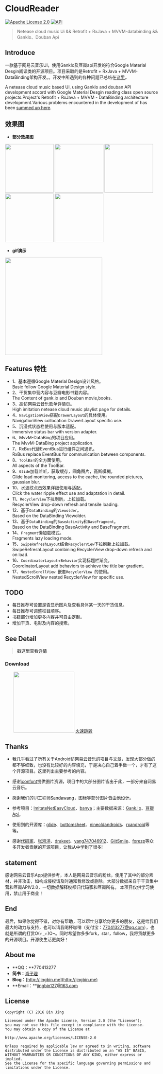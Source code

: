 # CloudReader

[![Apache License 2.0][1]][2] 
[![API][3]][4]

> Netease cloud music Ui && Retrofit + RxJava + MVVM-databinding && GankIo、Douban Api 


## Introduce
一款基于网易云音乐UI，使用GankIo及豆瓣api开发的符合Google Material Desgin阅读类的开源项目。项目采取的是Retrofit + RxJava + MVVM-DataBinding架构开发。。开发中所遇到的各种问题已总结在[这里][5]。

A netease cloud music based UI, using GankIo and douban API development accord with Google Material Desgin reading class open source projects.Project's Retrofit + RxJava + MVVM - DataBinding architecture development.Various problems encountered in the development of has been [summed up here][5].

## 效果图
- **部分效果图**

<img width="160" height=“274” src="https://github.com/youlookwhat/CloudReader/blob/master/file/page_gank_00.png"></img>
<img width="160" height=“274” src="https://github.com/youlookwhat/CloudReader/blob/master/file/page_movie_01.png"></img>
<img width="160" height=“274” src="https://github.com/youlookwhat/CloudReader/blob/master/file/page_movie_03.png"></img>
<img width="160" height=“274” src="https://github.com/youlookwhat/CloudReader/blob/master/file/page_book_01.png"></img>
<img width="160" height=“274” src="https://github.com/youlookwhat/CloudReader/blob/master/file/page_menu_01.png"></img>

- **gif演示**

<img width="320" height=“590” src="https://github.com/youlookwhat/CloudReader/blob/master/file/cloudreader.gif"></img>


## Features 特性
* 1、基本遵循Google Material Design设计风格。                                    
Basic follow Google Material Design style. 
* 2、干货集中营内容与豆瓣电影书籍内容。                                    
The Content of gank.io and Douban movie,books. 
* 3、高仿网易云音乐歌单详情页。                                    
High imitation netease cloud music playlist page for details. 
* 4、``NavigationView``搭配``DrawerLayout``的具体使用。                                    
NavigationView collocation DrawerLayout specific use.
* 5、沉浸式状态栏使用与版本适配。                                    
Immersive status bar with version adapter.
* 6、MvvM-DataBing的项目应用。                                    
The MvvM-DataBing project application.
* 7、RxBus代替EventBus进行组件之间通讯。                                    
RxBus replace EventBus for communication between components.
* 8、``ToolBar``的全方面使用。                                    
All aspects of the ToolBar.
* 9、``Glide``加载监听，获取缓存，圆角图片，高斯模糊。                                    
Glide load monitoring, access to the cache, the rounded pictures, gaussian blur.
* 10、水波纹点击效果详细使用与适配。                                    
Click the water ripple effect use and adaptation in detail.
* 11、``RecyclerView``下拉刷新，上拉加载。                                    
RecyclerView drop-down refresh and tensile loading.
* 12、基于``DataBinding``的``Viewolder``。                                    
Based on the DataBinding Viewolder.
* 13、基于``DataBinding``的``BaseActivity``和``BaseFragment``。                                    
Based on the DataBinding BaseActivity and BaseFragment.
* 14、``Fragment``懒加载模式。                                    
Fragments lazy loading mode.
* 15、``SwipeRefreshLayout``结合``RecyclerView``下拉刷新上拉加载。                                    
SwipeRefreshLayout combining RecyclerView drop-down refresh and on load.
* 16、``CoordinatorLayout``+``Behavior``实现标题栏渐变。                                    
CoordinatorLayout add behaviors to achieve the title bar gradient.
* 17、``NestedScrollView ``嵌套``RecyclerView ``的使用。                                    
NestedScrollView nested RecyclerView for specific use.


## TODO
 - 每日推荐可设置是否显示图片及查看具体某一天的干货信息。
 - 每日推荐可调整栏目顺序。
 - 书籍部分增加更多内容并可自由定制。
 - 增加干货、电影及内容的搜索。


## See Detail
> [戳这里查看详情](https://github.com/youlookwhat/CloudReader/blob/master/file/Introduction.md)

### Download
　　<img width="200" height=“200” src="https://github.com/youlookwhat/CloudReader/blob/master/file/download.png"></img> [火速跳转](https://fir.im/cloudreader)

## Thanks
 - 我几乎看过了所有关于Android仿网易云音乐的项目与文章，发现大部分做的都不够细致，也没有比较好的内容填充，于是决心自己着手做一个，才有了这个开源项目。这里列出主要参考的内容。
 
 - 感谢[iconfont][6]提供图片资源，项目中的大部分图片皆出于此，一部分来自网易云音乐。

 - 感谢我们的UI工程师[Sandawang](https://github.com/Sandawang)，图标等部分图片皆由他设计。 

 - 参考项目：[ImitateNetEasyCloud][7]、[banya][8]；主要数据来源：[Gank.Io][9]、[豆瓣Api][10]。

 - 使用到的开源库：[glide][11]、[bottomsheet][12]、[nineoldandroids][13]、[rxandroid][14]等等。

 - 感谢[代码家][15]、[张鸿洋][16]、[drakeet][17]、[yang747046912][18]、[GiitSmile][19]、[forezp][20]等众多开发者贡献的开源项目，让我从中学到了很多!
 
## statement
感谢网易云音乐App提供参考，本人是网易云音乐的粉丝，使用了其中的部分素材，并非攻击，如构成侵权请及时通知我修改或删除。大部分数据来自于干货集中营和豆瓣APIV2.0，一切数据解释权都归代码家和豆瓣所有。
本项目仅供学习使用，禁止用于商业！
 
## End
最后，如果你觉得不错，对你有帮助，可以帮忙分享给你更多的朋友，这是给我们最大的动力与支持，也可以请我喝杯咖啡（支付宝：770413277@qq.com），也就是所谓的打赏O(∩_∩)O~。同时希望你多多fork，star，follow，我将贡献更多的开源项目。开源使生活更美好！

## About me
 - **QQ：**770413277
 - **简书：**[肖子理](http://www.jianshu.com/users/e43c6e979831/latest_articles)
 - **Blog：**[http://jingbin.me](http://jingbin.me)
 - **Email：**jingbin127@163.com

## License
```
Copyright (C) 2016 Bin Jing

Licensed under the Apache License, Version 2.0 (the "License");
you may not use this file except in compliance with the License.
You may obtain a copy of the License at

http://www.apache.org/licenses/LICENSE-2.0

Unless required by applicable law or agreed to in writing, software
distributed under the License is distributed on an "AS IS" BASIS,
WITHOUT WARRANTIES OR CONDITIONS OF ANY KIND, either express or implied.
See the License for the specific language governing permissions and
limitations under the License.
```

[1]:https://img.shields.io/github/license/HeinrichReimer/material-intro.svg
[2]:https://www.apache.org/licenses/LICENSE-2.0.html
[3]:https://img.shields.io/badge/API-19%2B-blue.svg?style=flat
[4]:https://android-arsenal.com/api?level=19

[5]:http://jingbin.me/2017/11/23/%E5%BC%80%E5%8F%91%E4%B8%AD%E6%89%80%E9%81%87%E9%97%AE%E9%A2%98%E5%BD%92%E7%BA%B3/
[6]:http://www.iconfont.cn/plus
[7]:https://github.com/GiitSmile/ImitateNetEasyCloud
[8]:https://github.com/forezp/banya
[9]:https://gank.io/api
[10]:https://developers.douban.com/wiki/?title=terms
[11]:https://github.com/bumptech/glide
[12]:https://github.com/Flipboard/bottomsheet
[13]:https://github.com/JakeWharton/NineOldAndroids
[14]:https://github.com/ReactiveX/RxAndroid
[15]:https://github.com/daimajia
[16]:https://github.com/hongyangAndroid
[17]:https://github.com/drakeet
[18]:https://github.com/yang747046912
[19]:https://github.com/GiitSmile
[20]:https://github.com/forezp